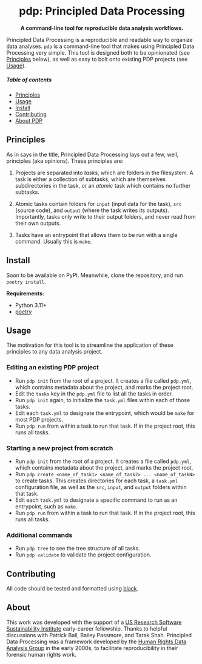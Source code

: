 <h1 align="center">
  pdp: Principled Data Processing
</h1>

<p align="center">
  <b>A command-line tool for reproducible data analysis workflows.</b>
</p>

Principled Data Processing is a reproducible and readable way to organize data analyses.
`pdp` is a command-line tool that makes using Principled Data Processing very simple.
This tool is designed both to be opinionated (see [Principles](#principles) below), as well as easy to bolt onto existing PDP projects (see [Usage](#usage)).

##### Table of contents

- [Principles](#principles)
- [Usage](#usage)
- [Install](#install)
- [Contributing](#contributing)
- [About PDP](#about)

## Principles

As in says in the title, Principled Data Processing lays out a few, well, principles (aka opinions). These principles are:

1. Projects are separated into _tasks_, which are folders in the filesystem. A task is either a collection of subtasks, which are themselves subdirectories in the task, or an _atomic_ task which contains no further subtasks.

2. Atomic tasks contain folders for `input` (input data for the task), `src` (source code), and `output` (where the task writes its outputs). Importantly, tasks only write to their output folders, and never read from their own outputs.

3. Tasks have an entrypoint that allows them to be run with a single command. Usually this is `make`.

## Install

Soon to be available on PyPI. Meanwhile, clone the repository, and run `poetry install`.

**Requirements:**

- Python 3.11+
- [poetry](https://python-poetry.org/)

## Usage

The motivation for this tool is to streamline the application of these principles to any data analysis project.

### Editing an existing PDP project

- Run `pdp init` from the root of a project. It creates a file called `pdp.yml`, which contains metadata about the project, and marks the project root.
- Edit the `tasks` key in the `pdp.yml` file to list all the tasks in order.
- Run `pdp init` again, to initialize the `task.yml` files within each of those tasks.
- Edit each `task.yml` to designate the entrypoint, which would be `make` for most PDP projects.
- Run `pdp run` from within a task to run that task. If in the project root, this runs all tasks.

### Starting a new project from scratch

- Run `pdp init` from the root of a project. It creates a file called `pdp.yml`, which contains metadata about the project, and marks the project root.
- Run `pdp create <name_of_task1> <name_of_task2> ... <name_of_taskN>` to create tasks. This creates directories for each task, a `task.yml` configuration file, as well as the `src`, `input`, and `output` folders within that task.
- Edit each `task.yml` to designate a specific command to run as an entrypoint, such as `make`.
- Run `pdp run` from within a task to run that task. If in the project root, this runs all tasks.

### Additional commands

- Run `pdp tree` to see the tree structure of all tasks.
- Run `pdp validate` to validate the project configuration.

## Contributing

All code should be tested and formatted using [black](https://github.com/psf/black).

## About

This work was developed with the support of a [US Research Software Sustainability Institute](https://urssi.us/) early-career fellowship.
Thanks to helpful discussions with Patrick Ball, Bailey Passmore, and Tarak Shah.
Principled Data Processing was a framework developed by the [Human Rights Data Analysis Group](https://hrdag.org) in the early 2000s, to facilitate reproducibility in their forensic human rights work.
